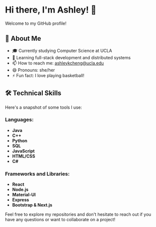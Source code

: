 # Hi there, I'm Ashley! 👋

Welcome to my GitHub profile! 

## 🚀 About Me
- 🎓 Currently studying Computer Science at UCLA
- 🌱 Learning full-stack development and distributed systems
- 📫 How to reach me: ashleykcheng@ucla.edu
- 😄 Pronouns: she/her
- ⚡ Fun fact: I love playing basketball!

## 🛠 Technical Skills

Here's a snapshot of some tools I use:

### Languages:
- **Java** 
- **C++** 
- **Python** 
- **SQL** 
- **JavaScript** 
- **HTML/CSS**
- **C#** 

### Frameworks and Libraries:
- **React** 
- **Node.js** 
- **Material-UI**
- **Express** 
- **Bootstrap & Next.js** 

Feel free to explore my repositories and don't hesitate to reach out if you have any questions or want to collaborate on a project!

